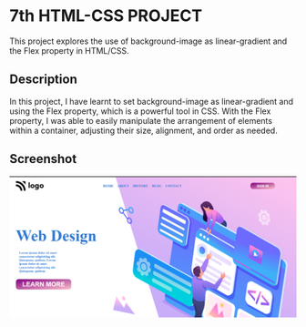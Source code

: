 # 7th HTML-CSS PROJECT

This project explores the use of background-image as linear-gradient and the Flex property in HTML/CSS.

## Description

In this project, I have learnt to set background-image as linear-gradient and using the Flex property, which is a powerful tool in CSS. With the Flex property, I was able to easily manipulate the arrangement of elements within a container, adjusting their size, alignment, and order as needed.

## Screenshot

![image](./Screenshot.png)
